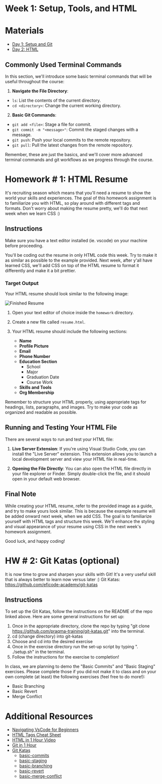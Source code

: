 # Week 1: Setup, Tools, and HTML 

# Materials
- [Day 1: Setup and Git](https://docs.google.com/presentation/d/1u8HjlkeVglOqGz3u65VjJmJN6CLDBBuE/edit?usp=drive_link&ouid=109884877973910636402&rtpof=true&sd=true)
- [Day 2: HTML](https://docs.google.com/presentation/d/1eABkgbm8yLI0xGWd9a5tFVzKKKe49TNQ/edit?usp=drive_link&ouid=109884877973910636402&rtpof=true&sd=true)

## Commonly Used Terminal Commands

In this section, we'll introduce some basic terminal commands that will be useful throughout the course:

1. **Navigate the File Directory**:
- `ls`: List the contents of the current directory.
- `cd <directory>`: Change the current working directory.

2. **Basic Git Commands**:
- `git add <file>`: Stage a file for commit.
- `git commit -m "<message>"`: Commit the staged changes with a message.
- `git push`: Push your local commits to the remote repository.
- `git pull`: Pull the latest changes from the remote repository.

Remember, these are just the basics, and we'll cover more advanced terminal commands and git workflows as we progress through the course.

# Homework # 1: HTML Resume
It's recruiting season which means that you'll need a resume to show the world your skills and experiences. The goal of this homework assignment is to familiarize you with HTML, so play around with different tags and formats. Don't worry about making the resume pretty, we'll do that next week when we learn CSS :)
## Instructions
Make sure you have a text editor installed (ie. vscode) on your machine before proceeding. 

You'll be coding out the resume in only HTML code this week. Try to make it as similar as possible to the example provided. Next week, after y'all have learned CSS, we'll add CSS on top of the HTML resume to format it differently and make it a bit prettier.

### Target Output

Your HTML resume should look similar to the following image:

![Finished Resume](./homework/FinishedResume.png)

1.	Open your text editor of choice inside the `homework` directory.
2.	Create a new file called `resume.html`.
3.  Your HTML resume should include the following sections:

    - **Name**
    - **Profile Picture**
    - **Email**
    - **Phone Number**
    - **Education Section**
        - School
        - Major
        - Graduation Date
        - Course Work
    - **Skills and Tools**
    - **Org Membership**

Remember to structure your HTML properly, using appropriate tags for headings, lists, paragraphs, and images. Try to make your code as organized and readable as possible.

## Running and Testing Your HTML File

There are several ways to run and test your HTML file:

1. **Live Server Extension**: If you're using Visual Studio Code, you can install the "Live Server" extension. This extension allows you to launch a local development server and view your HTML file in real-time.

2. **Opening the File Directly**: You can also open the HTML file directly in your file explorer or Finder. Simply double-click the file, and it should open in your default web browser.

## Final Note

While creating your HTML resume, refer to the provided image as a guide, and try to make yours look similar. This is because the example resume will be added onward next week, when we add CSS. The goal is to familiarize yourself with HTML tags and structure this week. We'll enhance the styling and visual appearance of your resume using CSS in the next week's homework assignment.

Good luck, and happy coding!

# HW # 2: Git Katas (optional)
It is now time to grow and sharpen your skills with Git! It's a very useful skill that is always better
to learn now versus later :) 
Git Katas: https://github.com/eficode-academy/git-katas

## Instructions
To set up the Git Katas, follow the instructions on the README of the repo linked above.
Here are some general instructions for set up:
1. Once in the appropriate directory, clone the repo by typing "git clone https://github.com/praqma-training/git-katas.git" 
into the terminal.
2. cd (change directory) into git-katas
3. Choose and cd into the desired exercise
4. Once in the exercise directory run the set-up script by typing ". ./setup.sh" in the terminal.
5. Follow the instructions for the exercise to completion!

In class, we are planning to demo the "Basic Commits" and "Basic Staging" exercises. Please complete those if
you did not make it to class and on your own complete (at least) the following exercises (feel free to do more!):
- Basic Branching
- Basic Revert
- Merge Conflict

# Additional Resources
- [Navigating VsCode for Beginners](https://youtu.be/ORrELERGIHs)
- [HTML Tags Cheat Sheet](https://html.com/wp-content/uploads/html5_cheat_sheet_tags.png) 
- [HTML in 1 Hour Video](https://www.youtube.com/watch?v=iphTU2NFZCI)
- [Git in 1 Hour](https://youtu.be/8JJ101D3knE)
- [Git Katas](https://github.com/eficode-academy/git-katas)
   - [basic-commits](https://github.com/eficode-academy/git-katas/tree/master/basic-commits)
   - [basic-staging](https://github.com/eficode-academy/git-katas/tree/master/basic-staging)
   - [basic-branching](https://github.com/eficode-academy/git-katas/tree/master/basic-branching)
   - [basic-revert](https://github.com/eficode-academy/git-katas/tree/master/basic-revert)
   - [basic-merge-conflict](https://github.com/eficode-academy/git-katas/tree/master/merge-conflict)